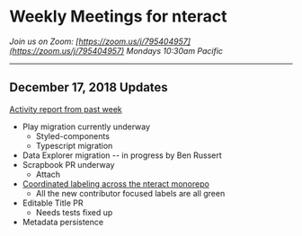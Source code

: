 # Weekly Meetings for nteract

_Join us on Zoom: [https://zoom.us/j/795404957](https://zoom.us/j/795404957) Mondays 10:30am Pacific_

---

## December 17, 2018 Updates

[Activity report from past week](https://github.com/nteract/meeting-minutes/blob/master/orgreports/2018-12-10_nteract.md)

- Play migration currently underway
  - Styled-components
  - Typescript migration
- Data Explorer migration -- in progress by Ben Russert
- Scrapbook PR underway
  - Attach
- [Coordinated labeling across the nteract monorepo](https://github.com/nteract/nteract/issues/3840)
  - All the new contributor focused labels are all green
- Editable Title PR
  - Needs tests fixed up
- Metadata persistence
